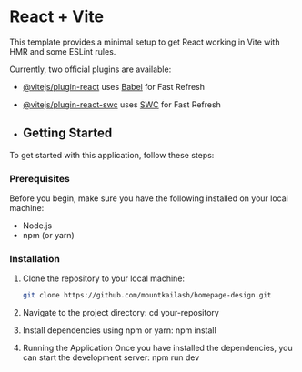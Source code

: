 # React + Vite

This template provides a minimal setup to get React working in Vite with HMR and some ESLint rules.

Currently, two official plugins are available:

- [@vitejs/plugin-react](https://github.com/vitejs/vite-plugin-react/blob/main/packages/plugin-react/README.md) uses [Babel](https://babeljs.io/) for Fast Refresh
- [@vitejs/plugin-react-swc](https://github.com/vitejs/vite-plugin-react-swc) uses [SWC](https://swc.rs/) for Fast Refresh

- ## Getting Started

To get started with this application, follow these steps:

### Prerequisites

Before you begin, make sure you have the following installed on your local machine:

- Node.js
- npm (or yarn)

### Installation

1. Clone the repository to your local machine:
   ```bash
   git clone https://github.com/mountkailash/homepage-design.git

2. Navigate to the project directory:
   cd your-repository

3. Install dependencies using npm or yarn:
   npm install
   
4. Running the Application
   Once you have installed the dependencies, you can start the development server:
   npm run dev
   
